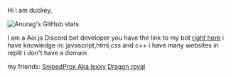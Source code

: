 Hi i am duckey,

![Anurag's GitHub stats](https://github-readme-stats.vercel.app/api?username=duckytutorials&show_icons=true&theme=dark)

I am a Aoi.js Discord bot developer you have the link to my bot [right here](https://dashboard.nova-bot.repl.co)
i have knowledge in: javascript,html,css and c++
i have many websites in replit i don't have a domain

my friends:
[SnipedProx Aka lexxy](https://github.com/Snipedprox)
[Dragon royal](https://github.com/dragonRoyal)
